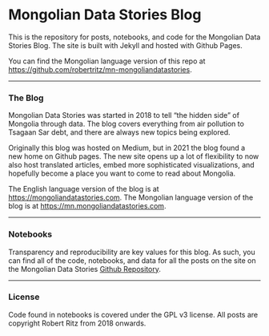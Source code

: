  # Mongolian Data Stories Blog 

This is the repository for posts, notebooks, and code for the Mongolian Data Stories Blog. The site is built with Jekyll and hosted with Github Pages.

You can find the Mongolian language version of this repo at https://github.com/robertritz/mn-mongoliandatastories.

* * *

### The Blog

Mongolian Data Stories was started in 2018 to tell “the hidden side” of Mongolia through data. The blog covers everything from air pollution to Tsagaan Sar debt, and there are always new topics being explored.

Originally this blog was hosted on Medium, but in 2021 the blog found a new home on Github pages. The new site opens up a lot of flexibility to now also host translated articles, embed more sophisticated visualizations, and hopefully become a place you want to come to read about Mongolia.

The English language version of the blog is at https://mongoliandatastories.com.
The Mongolian language version of the blog is at https://mn.mongoliandatastories.com.

* * *

### Notebooks

Transparency and reproducibility are key values for this blog. As such, you can find all of the code, notebooks, and data for all the posts on the site on the Mongolian Data Stories [Github Repository](https://github.com/robertritz/mongoliandatastories/tree/main/notebooks). 


* * *

### License

Code found in notebooks is covered under the GPL v3 license. All posts are copyright Robert Ritz from 2018 onwards.
